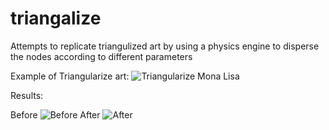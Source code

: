 # triangalize
Attempts to replicate triangulized art by using a physics engine to disperse the nodes according to different parameters

Example of Triangularize art: ![Triangularize Mona Lisa](https://mir-s3-cdn-cf.behance.net/project_modules/disp/343a6121283847.562fe9741b6e2.jpg)

Results: 

Before ![Before](https://i.imgur.com/rRSrBYF.jpg) After ![After](https://i.imgur.com/lCWT0ET.png)
